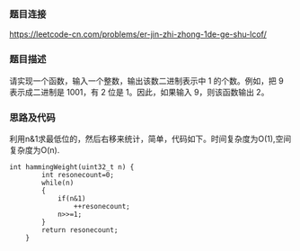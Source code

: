 ###  题目连接
https://leetcode-cn.com/problems/er-jin-zhi-zhong-1de-ge-shu-lcof/
### 题目描述
请实现一个函数，输入一个整数，输出该数二进制表示中 1 的个数。例如，把 9 表示成二进制是 1001，有 2 位是 1。因此，如果输入 9，则该函数输出 2。
### 思路及代码
利用n&1求最低位的，然后右移来统计，简单，代码如下。时间复杂度为O(1),空间复杂度为O(n).
```
int hammingWeight(uint32_t n) {
        int resonecount=0;
        while(n)
        {
            if(n&1)
                ++resonecount;
            n>>=1;
        }
        return resonecount;
    }
```
